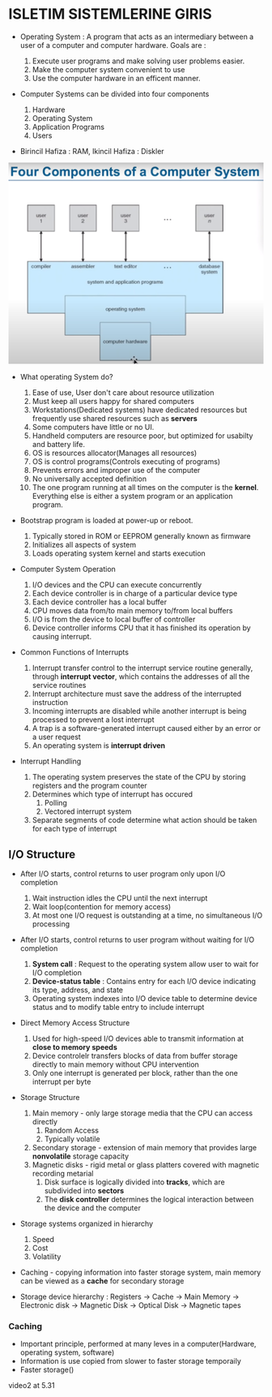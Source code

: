 # ISLETIM SISTEMLERINE GIRIS
- Operating System : A program that acts as an intermediary between a user of a computer and computer hardware. Goals are :
    1. Execute user programs and make solving user problems easier.
    2. Make the computer system convenient to use
    3. Use the computer hardware in an efficent manner.
- Computer Systems can be divided into four components
    1. Hardware
    2. Operating System
    3. Application Programs
    4. Users

- Birincil Hafiza : RAM, Ikincil Hafiza : Diskler

![file permissions](./Images/OS_Layers.PNG)

- What operating System do? 
    1. Ease of use, User don't care about resource utilization
    2. Must keep all users happy for shared computers
    3. Workstations(Dedicated systems) have dedicated resources but frequently use shared resources such as **servers**
    4. Some computers have little or no UI.
    5. Handheld computers are resource poor, but optimized for usabilty and battery life.
    6. OS is resources allocator(Manages all resources)
    7. OS is control programs(Controls executing of programs)
    8. Prevents errors and improper use of the computer
    9. No universally accepted definition
    10. The one program running at all times on the computer is the **kernel**. Everything else is either a system program or an application program.

- Bootstrap program is loaded at power-up or reboot.
    1. Typically stored in ROM or EEPROM generally known as firmware
    2. Initializes all aspects of system
    3. Loads operating system kernel and starts execution

- Computer System Operation
    1. I/O devices and the CPU can execute concurrently
    2. Each device controller is in charge of a particular device type
    3. Each device controller has a local buffer
    4. CPU moves data from/to main memory to/from local buffers
    5. I/O is from the device to local buffer of controller
    6. Device controller informs CPU that it has finished its operation by causing interrupt.

- Common Functions of Interrupts
    1. Interrupt transfer control to the interrupt service routine generally, through **interrupt vector**, which contains the addresses of all the service routines
    2. Interrupt architecture must save the address of the interrupted instruction
    3. Incoming interrupts are disabled while another interrupt is being processed to prevent a lost interrupt
    4. A trap is a software-generated interrupt caused either by an error or a user request
    5. An operating system is **interrupt driven**
- Interrupt Handling
    1. The operating system preserves the state of the CPU by storing registers and the program counter
    2. Determines which type of interrupt has occured
        1. Polling
        2. Vectored interrupt system
    3. Separate segments of code determine what action should be taken for each type of interrupt

## I/O Structure
- After I/O starts, control returns to user program only upon I/O completion
    1. Wait instruction idles the CPU until the next interrupt
    2. Wait loop(contention for memory access)
    3. At most one I/O request is outstanding at a time, no simultaneous I/O processing

- After I/O starts, control returns to user program without waiting for I/O completion
    1. **System call** : Request to the operating system allow user to wait for I/O completion
    2. **Device-status table** : Contains entry for each I/O device indicating its type, address, and state
    3. Operating system indexes into I/O device table to determine device status and to modify table entry to include interrupt

- Direct Memory Access Structure
    1. Used for high-speed I/O devices able to transmit information at **close to memory speeds**
    2. Device controlelr transfers blocks of data from buffer storage directly to main memory without CPU intervention
    3. Only one interrupt is generated per block, rather than the one interrupt per byte

- Storage Structure
    1. Main memory - only large storage media that the CPU can access directly
        1. Random Access
        2. Typically volatile
    2. Secondary storage - extension of main memory that provides large **nonvolatile** storage capacity
    3. Magnetic disks - rigid metal or glass platters covered with magnetic recording metarial
        1. Disk surface is logically divided into **tracks**, which are subdivided into **sectors**
        2. The **disk controller** determines the logical interaction between the device and the computer

- Storage systems organized in hierarchy
    1. Speed
    2. Cost
    3. Volatility
- Caching - copying information into faster storage system, main memory can be viewed as a **cache** for secondary storage
- Storage device hierarchy : Registers -> Cache -> Main Memory -> Electronic disk -> Magnetic Disk -> Optical Disk -> Magnetic tapes

### Caching
- Important principle, performed at many leves in a computer(Hardware, operating system, software)
- Information is use copied from slower to faster storage temporaily
- Faster storage()

video2 at 5.31